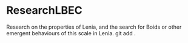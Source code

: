 # ResearchLBEC
Research on the properties of Lenia, and the search for Boids or other emergent behaviours of this scale in Lenia.
git add .